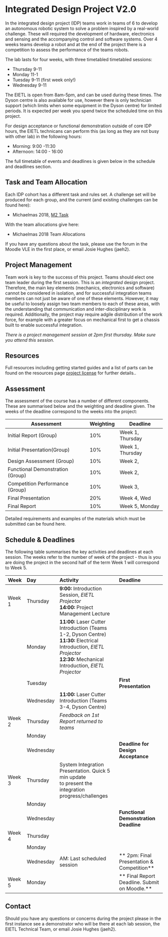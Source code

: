 # Integrated Design Project V2.0

In the integrated design project (IDP) teams work in teams of 6 to develop an autonomous robotic system to solve a problem inspired by a real-world challenge. These will required the development of hardware, electronics and sensing and the accompanying control and software systems.  Over 4 weeks teams develop a robot and at the end of the project there is a competition to assess the performance of the teams robots.

The lab lasts for four weeks, with three timetabled timetabled sessions:

* Thursday 9-11
* Monday 11-1
* Tuesday 9-11 (first week only!)
* Wednesday 9-11

The EIETL is open from 8am-5pm, and can be used during these times. The Dyson centre is also available for use, however there is only technician support (which limits when some equipment in the Dyson centre) for limited periods.  It is expected per week you spend twice the scheduled time on this project.

For design acceptance or functional demonstration outside of core IDP hours, the EIETL technicans can perform this (as long as they are not busy with other lab) in the following hours:

* Morning: 9:00 -11:30
* Afternoon: 14:00 - 16:00

The full timetable of events and deadlines is given below in the schedule and deadlines section.

## Task and Team Allocation

Each IDP cohort has a different task and rules set.  A challenge set will be produced for each group, and the current (and existing challenges can be found here):

* Michaelmas 2018, <a href="m2task.pdf" download>M2 Task</a>

With the team allocations give here:
* Michaelmas 2018 Team Allocations

If you have any questions about the task, please use the forum in the Moodle VLE in the first place, or email Josie Hughes (jaeh2).

## Project Management

Team work is key to the success of this project.  Teams should elect one team leader during the first session. This is an *integrated* design project. Therefore, the main key elements (mechanics, electronics and software) cannot be considered in isolation, and for successful integration teams members can not just be aware of one of these elements.  However, it may be useful to loosely assign two team members to each of these areas, with the understanding that communication and inter-disciplinary work is required. Additionally, the project may require adgile distribution of the work force, for example with a greater focus on mechanical first to get a chassis built to enable successful integration.

*There is a project management session at 2pm first thursday. Make sure you attend this session.*

## Resources

Full resources including getting started guides and a list of parts can be found on the resources page [project license](../site/assesment/index.html) for further details..

## Assessment

The assessment of the course has a number of different components. These are summarised below and the weighting and deadline given. The weeks of the deadline correspond to the weeks into the project:

| Assessment     | Weighting | Deadline |
| -------------------------- |:-------------| -------------|
| Initial Report (Group)      | 10%          | Week 1, Thursday|
| Initial Presentation(Group)| 10%          | Week 1, Thursday|
| Design Assessment (Group)  | 10%          | Week 2,         |
| Functional Demonstration (Group)| 10%     | Week 2,         |
| Competition Performance (Group) | 10%     | Week 3,         |
| Final Presentation              | 20%     | Week 4, Wed     |
| Final Report                    | 10%     | Week 5, Monday  |


Detailed requirements and examples of the materials which must be submitted can be found here.

## Schedule & Deadlines

The following table summarises the key activities and deadlines at each session.  The weeks refer to the number of week of the project - thus is you are doing the project in the second half of the term Week 1 will correspond to Week 5.

| Week    | Day      | Activity  | Deadline |
| -----|:---------| :---------|:---------|
| Week 1  | Thursday |  **9:00:** Introduction Session, *EIETL Projector*   <br />  **14:00:** Project Management Lecture| |
|         | Monday   | **11:00:**  Laser Cutter Introduction (Teams 1-2, Dyson Centre)  <br /> **11:30:**  Electrical Introduction, *EIETL Projector*  <br /> **12:30:**   Mechanical Introduction,  *EIETL Projector*| |
|         | Tuesday  | | **First Presentation** |
|         | Wednesday| **11:00:** Laser Cutter Introduction (Teams 3-4, Dyson Centre)
| Week 2  | Thursday | *Feedback on 1st Report returned to teams*| |
|         | Monday   | | |
|         | Wednesday| | **Deadline for Design Acceptance**|
| Week 3  | Thursday | System Integration Presentation.  Quick 5 min update   <br />  to present the integration progress/challenges| |
|         | Monday   | | |
|         | Wednesday| | **Functional Demonstration Deadline** |
| Week 4  | Thursday | | |
|         | Monday   | | |
|         | Wednesday| AM: Last scheduled session | ** 2pm: Final Presentation & Competition** |
| Week 5  | Monday | | ** Final Report Deadline. Submit on Moodle.** |


## Contact

Should you have any questions or concerns during the project please in the first instance see a demonstrator who will be there at each lab session, the EIETL Technical Team, or email Josie Hughes (jaeh2).

